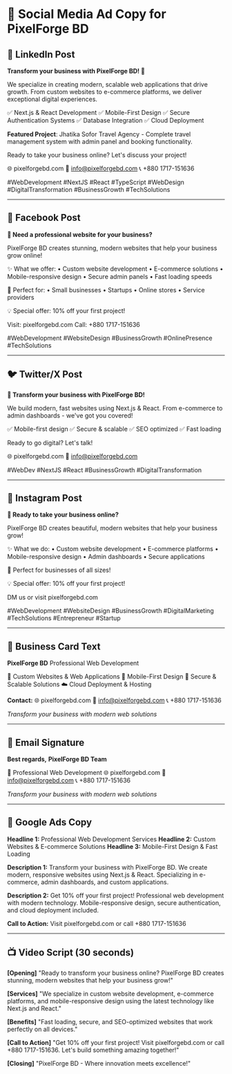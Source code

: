 # 📱 Social Media Ad Copy for PixelForge BD

## 🚀 **LinkedIn Post**

**Transform your business with PixelForge BD! 🚀**

We specialize in creating modern, scalable web applications that drive growth. From custom websites to e-commerce platforms, we deliver exceptional digital experiences.

✅ Next.js & React Development
✅ Mobile-First Design
✅ Secure Authentication Systems
✅ Database Integration
✅ Cloud Deployment

**Featured Project**: Jhatika Sofor Travel Agency - Complete travel management system with admin panel and booking functionality.

Ready to take your business online? Let's discuss your project!

🌐 pixelforgebd.com
📧 info@pixelforgebd.com
📞 +880 1717-151636

#WebDevelopment #NextJS #React #TypeScript #WebDesign #DigitalTransformation #BusinessGrowth #TechSolutions

---

## 📘 **Facebook Post**

**🚀 Need a professional website for your business?**

PixelForge BD creates stunning, modern websites that help your business grow online!

✨ What we offer:
• Custom website development
• E-commerce solutions
• Mobile-responsive design
• Secure admin panels
• Fast loading speeds

🎯 Perfect for:
• Small businesses
• Startups
• Online stores
• Service providers

💡 Special offer: 10% off your first project!

Visit: pixelforgebd.com
Call: +880 1717-151636

#WebDevelopment #WebsiteDesign #BusinessGrowth #OnlinePresence #TechSolutions

---

## 🐦 **Twitter/X Post**

**🚀 Transform your business with PixelForge BD!**

We build modern, fast websites using Next.js & React. From e-commerce to admin dashboards - we've got you covered!

✅ Mobile-first design
✅ Secure & scalable
✅ SEO optimized
✅ Fast loading

Ready to go digital? Let's talk!

🌐 pixelforgebd.com
📧 info@pixelforgebd.com

#WebDev #NextJS #React #BusinessGrowth #DigitalTransformation

---

## 📸 **Instagram Post**

**🚀 Ready to take your business online?**

PixelForge BD creates beautiful, modern websites that help your business grow!

✨ What we do:
• Custom website development
• E-commerce platforms
• Mobile-responsive design
• Admin dashboards
• Secure applications

🎯 Perfect for businesses of all sizes!

💡 Special offer: 10% off your first project!

DM us or visit pixelforgebd.com

#WebDevelopment #WebsiteDesign #BusinessGrowth #DigitalMarketing #TechSolutions #Entrepreneur #Startup

---

## 💼 **Business Card Text**

**PixelForge BD**
Professional Web Development

🚀 Custom Websites & Web Applications
📱 Mobile-First Design
🔐 Secure & Scalable Solutions
☁️ Cloud Deployment & Hosting

**Contact:**
🌐 pixelforgebd.com
📧 info@pixelforgebd.com
📞 +880 1717-151636

*Transform your business with modern web solutions*

---

## 📧 **Email Signature**

**Best regards,**
**PixelForge BD Team**

🚀 Professional Web Development
🌐 pixelforgebd.com
📧 info@pixelforgebd.com
📞 +880 1717-151636

*Transform your business with modern web solutions*

---

## 🎯 **Google Ads Copy**

**Headline 1:** Professional Web Development Services
**Headline 2:** Custom Websites & E-commerce Solutions
**Headline 3:** Mobile-First Design & Fast Loading

**Description 1:** Transform your business with PixelForge BD. We create modern, responsive websites using Next.js & React. Specializing in e-commerce, admin dashboards, and custom applications.

**Description 2:** Get 10% off your first project! Professional web development with modern technology. Mobile-responsive design, secure authentication, and cloud deployment included.

**Call to Action:** Visit pixelforgebd.com or call +880 1717-151636

---

## 📺 **Video Script (30 seconds)**

**[Opening]**
"Ready to transform your business online? PixelForge BD creates stunning, modern websites that help your business grow!"

**[Services]**
"We specialize in custom website development, e-commerce platforms, and mobile-responsive design using the latest technology like Next.js and React."

**[Benefits]**
"Fast loading, secure, and SEO-optimized websites that work perfectly on all devices."

**[Call to Action]**
"Get 10% off your first project! Visit pixelforgebd.com or call +880 1717-151636. Let's build something amazing together!"

**[Closing]**
"PixelForge BD - Where innovation meets excellence!"
